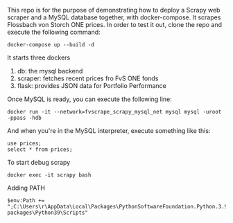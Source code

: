 This repo is for the purpose of demonstrating how to deploy a Scrapy web scraper and a MySQL database together, with docker-compose. It scrapes Flossbach von Storch ONE prices. In order to test it out, clone the repo and execute the following command:

    docker-compose up --build -d

It starts three dockers

1) db: the mysql backend
2) scraper: fetches recent prices fro FvS ONE fonds
3) flask: provides JSON data for Portfolio Performance

Once MySQL is ready, you can execute the following line:

    docker run -it --network=fvscrape_scrapy_mysql_net mysql mysql -uroot -ppass -hdb

And when you're in the MySQL interpreter, execute something like this:

    use prices;
    select * from prices;

To start debug scrapy

    docker exec -it scrapy bash 

Adding PATH

    $env:Path += ";C:\Users\r\AppData\Local\Packages\PythonSoftwareFoundation.Python.3.9_qbz5n2kfra8p0\LocalCache\local-packages\Python39\Scripts"
